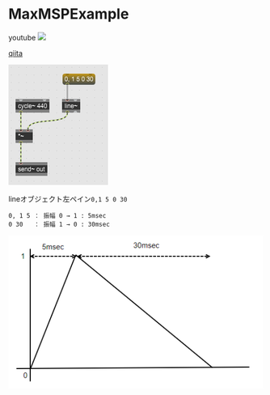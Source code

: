 # MaxMSPExample
youtube
[![](https://img.youtube.com/vi/whS6AsXxt5w/0.jpg)](https://www.youtube.com/watch?v=whS6AsXxt5w)

[qiita](https://qiita.com/hiwasawa/items/38026e6fcc4445aec812)

![line~サンプル](https://github.com/hiwasawa0715/MaxMSPExample/blob/master/img/pict1.png "サンプル")

lineオブジェクト左ペイン```0,1 5 0 30```


```
0, 1 5 ： 振幅 0 → 1 : 5msec
0 30   ： 振幅 1 → 0 : 30msec
```

![振幅の変化](https://github.com/hiwasawa0715/MaxMSPExample/blob/master/img/pict2.png "サンプル")

